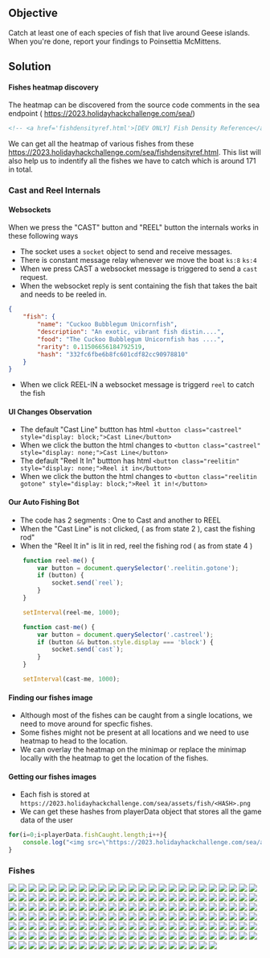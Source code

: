 ## Objective
Catch at least one of each species of fish that live around Geese islands. When you're done, report your findings to Poinsettia McMittens.

## Solution

#### Fishes heatmap discovery

The heatmap can be discovered from the source code comments in the sea endpoint ( https://2023.holidayhackchallenge.com/sea/)
```html
<!-- <a href='fishdensityref.html'>[DEV ONLY] Fish Density Reference</a> -->
```
We can get all the heatmap of various fishes from these https://2023.holidayhackchallenge.com/sea/fishdensityref.html.
This list will also help us to indentify all the fishes we have to catch which is around 171 in total.

### Cast and Reel Internals


#### Websockets
When we press the "CAST" button and "REEL" button the internals works in these following ways

- The socket uses a ```socket``` object to send and receive messages.
- There is constant message relay whenever we move the boat ```ks:8``` ```ks:4```
- When we press CAST a websocket message is triggered to send a ```cast``` request.
- When the websocket reply is sent containing the fish that takes the bait and needs to be reeled in.
  
```json
{
    "fish": {
        "name": "Cuckoo Bubblegum Unicornfish",
        "description": "An exotic, vibrant fish distin....",
        "food": "The Cuckoo Bubblegum Unicornfish has ....",
        "rarity": 0.11506656184792519,
        "hash": "332fc6fbe6b8fc601cdf82cc90978810"
    }
}
```

- When we click REEL-IN a websocket message is triggerd ```reel``` to catch the fish

#### UI Changes Observation
- The default "Cast Line" buttton has html ```<button class="castreel" style="display: block;">Cast Line</button>```
- When we click the button the html changes to ```<button class="castreel" style="display: none;">Cast Line</button>```
- The default "Reel It In" buttton has html ```<button class="reelitin" style="display: none;">Reel it in</button>```
- When we click the button the html changes to ```<button class="reelitin gotone" style="display: block;">Reel it in!</button>```


#### Our Auto Fishing Bot

- The code has 2 segments : One to Cast and another to REEL
- When the "Cast Line" is not clicked, ( as from state 2 ), cast the fishing rod"
- When the "Reel It in" is lit in red, reel the fishing rod ( as from state 4 )
  
```javascript
    function reel-me() {
        var button = document.querySelector('.reelitin.gotone');
        if (button) {
            socket.send(`reel`);
        }
    }

    setInterval(reel-me, 1000);


```
```javascript
    function cast-me() {
        var button = document.querySelector('.castreel');        
        if (button && button.style.display === 'block') {
            socket.send(`cast`);
        }
    }

    setInterval(cast-me, 1000);
```

#### Finding our fishes image
- Although most of the fishes can be caught from a single locations, we need to move around for specfic fishes.
- Some fishes might not be present at all locations and we need to use heatmap to head to the location.
- We can overlay the heatmap on the minimap or replace the minimap locally with the heatmap to get the location of the fishes.

#### Getting our fishes images
- Each fish is stored at ```https://2023.holidayhackchallenge.com/sea/assets/fish/<HASH>.png```
- We can get these hashes from playerData object that stores all the game data of the user
```javascript
for(i=0;i<playerData.fishCaught.length;i++){
    console.log("<img src=\"https://2023.holidayhackchallenge.com/sea/assets/fish/"+playerData.fishCaught[i].hash+".png\">")
}
```

### Fishes
<img src="https://2023.holidayhackchallenge.com/sea/assets/fish/53d5545920b15f6f9d26aea7b8b68070.png">
<img src="https://2023.holidayhackchallenge.com/sea/assets/fish/a7068c3f505f77adf1c48ed85a469062.png">
<img src="https://2023.holidayhackchallenge.com/sea/assets/fish/b451c5625b14847c4f063a4689f61c3a.png">
<img src="https://2023.holidayhackchallenge.com/sea/assets/fish/51895db935386760b205e1b24b7ff29a.png">
<img src="https://2023.holidayhackchallenge.com/sea/assets/fish/a4ac115509b07846bcd411d52fd55eb9.png">
<img src="https://2023.holidayhackchallenge.com/sea/assets/fish/8b62d8a41abd57333c646b2f1742b909.png">
<img src="https://2023.holidayhackchallenge.com/sea/assets/fish/7fdb57197885b5c0e912b7abbe498538.png">
<img src="https://2023.holidayhackchallenge.com/sea/assets/fish/72bb67601278c9ce60da7f602512dfd3.png">
<img src="https://2023.holidayhackchallenge.com/sea/assets/fish/b6d362180d0628e354893f33f1ca0450.png">
<img src="https://2023.holidayhackchallenge.com/sea/assets/fish/99d01619cd2ad2863f39eae567aa373f.png">
<img src="https://2023.holidayhackchallenge.com/sea/assets/fish/d16289d988dd46075c83fa53d9f8329f.png">
<img src="https://2023.holidayhackchallenge.com/sea/assets/fish/6c1851136b1d71561c13e28ecc17862a.png">
<img src="https://2023.holidayhackchallenge.com/sea/assets/fish/6926afccc8ce38c2db7613137837893e.png">
<img src="https://2023.holidayhackchallenge.com/sea/assets/fish/e7d0e3276c6273af488a8916aee8cacf.png">
<img src="https://2023.holidayhackchallenge.com/sea/assets/fish/4cf9e2ad9b4f3d3eb4f7dc887dcbc8ce.png">
<img src="https://2023.holidayhackchallenge.com/sea/assets/fish/3066ec38819415ba17fe0a0e8c390620.png">
<img src="https://2023.holidayhackchallenge.com/sea/assets/fish/b6fe2298025cd93b921abb47da5a63bb.png">
<img src="https://2023.holidayhackchallenge.com/sea/assets/fish/3068ac153c5dcf97453bbcea202d3da3.png">
<img src="https://2023.holidayhackchallenge.com/sea/assets/fish/560de36181ace0a02b75af9b7ca97630.png">
<img src="https://2023.holidayhackchallenge.com/sea/assets/fish/aeb3e08ad5877cdc44410da12779e913.png">
<img src="https://2023.holidayhackchallenge.com/sea/assets/fish/5f28e157a709063786128b5974f0a515.png">
<img src="https://2023.holidayhackchallenge.com/sea/assets/fish/b28c8abfea53b3a4255315a3ed284e89.png">
<img src="https://2023.holidayhackchallenge.com/sea/assets/fish/1052eecec2f21b5b38bc6bfbc73be481.png">
<img src="https://2023.holidayhackchallenge.com/sea/assets/fish/a99e65463fef583798e3cc945f65b1fc.png">
<img src="https://2023.holidayhackchallenge.com/sea/assets/fish/fc29aa8f64ea0e81c27d86905665a1cd.png">
<img src="https://2023.holidayhackchallenge.com/sea/assets/fish/847dd3f33500f1ae19fa7b2116efdb7b.png">
<img src="https://2023.holidayhackchallenge.com/sea/assets/fish/3eeaa4b9e803d827ed140709be9ab82b.png">
<img src="https://2023.holidayhackchallenge.com/sea/assets/fish/81a63b7afe0962480376444a5c42f744.png">
<img src="https://2023.holidayhackchallenge.com/sea/assets/fish/fa861a3409ae1d106679f43931f3f633.png">
<img src="https://2023.holidayhackchallenge.com/sea/assets/fish/ec1c31700e4c8ac9c1fa17c84e648733.png">
<img src="https://2023.holidayhackchallenge.com/sea/assets/fish/eac523d0c03dc33a6b924058d901666f.png">
<img src="https://2023.holidayhackchallenge.com/sea/assets/fish/23f42ab50ec424bb33b5b13d56f1d2d9.png">
<img src="https://2023.holidayhackchallenge.com/sea/assets/fish/7af5159b8824599a4917996515b37f82.png">
<img src="https://2023.holidayhackchallenge.com/sea/assets/fish/068f1ad164200d6ed15e72a66c6d8705.png">
<img src="https://2023.holidayhackchallenge.com/sea/assets/fish/245365b897e6ff179d8f8eb832c2d213.png">
<img src="https://2023.holidayhackchallenge.com/sea/assets/fish/f0f6e0c5038bfe04e906e3d6f58b4a0d.png">
<img src="https://2023.holidayhackchallenge.com/sea/assets/fish/9b6895e3b032f64636436d0335f4a25d.png">
<img src="https://2023.holidayhackchallenge.com/sea/assets/fish/ce7001b878ceb1f148057c7bf1271878.png">
<img src="https://2023.holidayhackchallenge.com/sea/assets/fish/5a7d82cea9c992601c30b29abf405c7f.png">
<img src="https://2023.holidayhackchallenge.com/sea/assets/fish/a6cd0ccd4e664572182cde0c904472cb.png">
<img src="https://2023.holidayhackchallenge.com/sea/assets/fish/9a6c82f538f40553a0b92c830dbefacb.png">
<img src="https://2023.holidayhackchallenge.com/sea/assets/fish/387d5a8e1ced00c08dfabf1ad272a91c.png">
<img src="https://2023.holidayhackchallenge.com/sea/assets/fish/b516a98ec291dfae58616b9651aabdbf.png">
<img src="https://2023.holidayhackchallenge.com/sea/assets/fish/cd8f3a56816d1f22b6786d6377cf11d4.png">
<img src="https://2023.holidayhackchallenge.com/sea/assets/fish/5afd6ddb4c2b40c915a11075ce7257a8.png">
<img src="https://2023.holidayhackchallenge.com/sea/assets/fish/80eadc375055644f07f55b1178223603.png">
<img src="https://2023.holidayhackchallenge.com/sea/assets/fish/f45b67fd696f333c6a43233ebda8debd.png">
<img src="https://2023.holidayhackchallenge.com/sea/assets/fish/24e7a7485338b7e5d1fa93871f7c91fe.png">
<img src="https://2023.holidayhackchallenge.com/sea/assets/fish/0bb3ae308159e86d5fd9624514886d9b.png">
<img src="https://2023.holidayhackchallenge.com/sea/assets/fish/dc31393b6364bf563f6a2b9285ed1f9c.png">
<img src="https://2023.holidayhackchallenge.com/sea/assets/fish/7166caae92c23fe6cf53a53ef660bb47.png">
<img src="https://2023.holidayhackchallenge.com/sea/assets/fish/63f1f93438866daca013fd4bbe378526.png">
<img src="https://2023.holidayhackchallenge.com/sea/assets/fish/80aae6fa768121b8ea09accc66637c98.png">
<img src="https://2023.holidayhackchallenge.com/sea/assets/fish/3e27f3cfca88b899e6bf3906ade3935c.png">
<img src="https://2023.holidayhackchallenge.com/sea/assets/fish/3bf31cc37c5276450dc1d96fb2344f42.png">
<img src="https://2023.holidayhackchallenge.com/sea/assets/fish/6d73cd139e17217e335514729f248633.png">
<img src="https://2023.holidayhackchallenge.com/sea/assets/fish/309967c5137af120508290685d903fb6.png">
<img src="https://2023.holidayhackchallenge.com/sea/assets/fish/affd0e3fb2b0126b7c1718bdb9e4855d.png">
<img src="https://2023.holidayhackchallenge.com/sea/assets/fish/c614775f20d04d4b7a6b1071a7895a8b.png">
<img src="https://2023.holidayhackchallenge.com/sea/assets/fish/0cfcbfe304418a16ab96231fbbcac0d0.png">
<img src="https://2023.holidayhackchallenge.com/sea/assets/fish/9fec63119a61622c8374ebf270fc4f97.png">
<img src="https://2023.holidayhackchallenge.com/sea/assets/fish/5f45ff15761251871d94a3fbdced99b0.png">
<img src="https://2023.holidayhackchallenge.com/sea/assets/fish/42f5f8efad16a2fbf1a0d838c289ff68.png">
<img src="https://2023.holidayhackchallenge.com/sea/assets/fish/2fe83338e8c239b7d48e43a39cfdcca3.png">
<img src="https://2023.holidayhackchallenge.com/sea/assets/fish/b6c3cfe078d854ae579b3c24039e9155.png">
<img src="https://2023.holidayhackchallenge.com/sea/assets/fish/984192a346685a812de3654bba3f6376.png">
<img src="https://2023.holidayhackchallenge.com/sea/assets/fish/bb29d20323c8a281079846bc0bbe7fc3.png">
<img src="https://2023.holidayhackchallenge.com/sea/assets/fish/7d19e1bb7434e0af2d5ef6c3a039f83a.png">
<img src="https://2023.holidayhackchallenge.com/sea/assets/fish/b68d0c39fb90ba29a29e17090014ec21.png">
<img src="https://2023.holidayhackchallenge.com/sea/assets/fish/99a863ac9236324b36ca8c353f460739.png">
<img src="https://2023.holidayhackchallenge.com/sea/assets/fish/32a10f230e6686b14beea1c80617706f.png">
<img src="https://2023.holidayhackchallenge.com/sea/assets/fish/2642c99e4ecc52e15afd54a61f7450e4.png">
<img src="https://2023.holidayhackchallenge.com/sea/assets/fish/92fd8e53dd59dbb5eb5a6199953bb617.png">
<img src="https://2023.holidayhackchallenge.com/sea/assets/fish/3c871ab26a3aa23020c4fc588fac4aba.png">
<img src="https://2023.holidayhackchallenge.com/sea/assets/fish/7149273621661d7208873dcc21a9d28d.png">
<img src="https://2023.holidayhackchallenge.com/sea/assets/fish/dd2cb7afbd0403904db446efb621705c.png">
<img src="https://2023.holidayhackchallenge.com/sea/assets/fish/bb69aef3f22c40283f0ec685ccdd27a1.png">
<img src="https://2023.holidayhackchallenge.com/sea/assets/fish/e86b5ef389003fe13e15621f181b0a2d.png">
<img src="https://2023.holidayhackchallenge.com/sea/assets/fish/dfa48f714d0c2f22a87592c11e492a61.png">
<img src="https://2023.holidayhackchallenge.com/sea/assets/fish/cf99a02d799fbbb4de7734ea25cffdaa.png">
<img src="https://2023.holidayhackchallenge.com/sea/assets/fish/3c6186ab937863c9c11a2eb59ffe8858.png">
<img src="https://2023.holidayhackchallenge.com/sea/assets/fish/2cf8b585996ae78b23cfa07b5f28e879.png">
<img src="https://2023.holidayhackchallenge.com/sea/assets/fish/ed90c06e2d1cbfb9bfd2d8b29290f234.png">
<img src="https://2023.holidayhackchallenge.com/sea/assets/fish/8ab4571160906741c9b6e174a5a13211.png">
<img src="https://2023.holidayhackchallenge.com/sea/assets/fish/fec0760431739fe6e82b31c0a88be913.png">
<img src="https://2023.holidayhackchallenge.com/sea/assets/fish/d1e2a7b54efd54f29c8fb08068d07661.png">
<img src="https://2023.holidayhackchallenge.com/sea/assets/fish/64ffa2c8b85ff8ebbc658259449a8e1f.png">
<img src="https://2023.holidayhackchallenge.com/sea/assets/fish/ab2ead39fbf60c4ae264ad5897565f3e.png">
<img src="https://2023.holidayhackchallenge.com/sea/assets/fish/72abdb37852178b300570fa8f2f68aae.png">
<img src="https://2023.holidayhackchallenge.com/sea/assets/fish/eae1c520e4991bc8e57a90f92416ad95.png">
<img src="https://2023.holidayhackchallenge.com/sea/assets/fish/014552a1208628bae37ccef5a81f3d8f.png">
<img src="https://2023.holidayhackchallenge.com/sea/assets/fish/bc62d34330c443e85b9171c16998dfc1.png">
<img src="https://2023.holidayhackchallenge.com/sea/assets/fish/76fd75a94c468bea8ae528603bbb73a1.png">
<img src="https://2023.holidayhackchallenge.com/sea/assets/fish/1cdc07e57c4f992ca67e383fdbc3f2b6.png">
<img src="https://2023.holidayhackchallenge.com/sea/assets/fish/2e56049d12420838c690a1fd5deda646.png">
<img src="https://2023.holidayhackchallenge.com/sea/assets/fish/332fc6fbe6b8fc601cdf82cc90978810.png">
<img src="https://2023.holidayhackchallenge.com/sea/assets/fish/12041d965211d36cac23d280318e627f.png">
<img src="https://2023.holidayhackchallenge.com/sea/assets/fish/17b988f101022a63a7969a1bd827ff3a.png">
<img src="https://2023.holidayhackchallenge.com/sea/assets/fish/a2c467f7ce5f1cd02746648dc907fae9.png">
<img src="https://2023.holidayhackchallenge.com/sea/assets/fish/588335706118b1a714c236573cb319f9.png">
<img src="https://2023.holidayhackchallenge.com/sea/assets/fish/f5c954a251acc59cf0dca43d13f4d148.png">
<img src="https://2023.holidayhackchallenge.com/sea/assets/fish/bda7bf1430b637b90a9abf5099635a4c.png">
<img src="https://2023.holidayhackchallenge.com/sea/assets/fish/334833f05a0528715871c949d4455ae2.png">
<img src="https://2023.holidayhackchallenge.com/sea/assets/fish/0e7b4cca7125cbfa76e3716a31c55b06.png">
<img src="https://2023.holidayhackchallenge.com/sea/assets/fish/73f6652a44c0403b34e0446a39cac263.png">
<img src="https://2023.holidayhackchallenge.com/sea/assets/fish/541e5f07cbb0955877813b295cac1ad7.png">
<img src="https://2023.holidayhackchallenge.com/sea/assets/fish/051ac97ebe232a08f0599ece67474e07.png">
<img src="https://2023.holidayhackchallenge.com/sea/assets/fish/281ae69b8307c9c736efb7fce1fab0e5.png">
<img src="https://2023.holidayhackchallenge.com/sea/assets/fish/527243cbf532900a9db5c6dda1853394.png">
<img src="https://2023.holidayhackchallenge.com/sea/assets/fish/b34c921e6375715ae3b631d15a97af7f.png">
<img src="https://2023.holidayhackchallenge.com/sea/assets/fish/18cd9cf11feac4fe8e6899a14b49cefc.png">
<img src="https://2023.holidayhackchallenge.com/sea/assets/fish/af08253fcc466d1c1c61c4aa28d3fa88.png">
<img src="https://2023.holidayhackchallenge.com/sea/assets/fish/a6197c202d7ddfa058d88ca17766cc29.png">
<img src="https://2023.holidayhackchallenge.com/sea/assets/fish/dad300376f8d63a513a5576e634a36dc.png">
<img src="https://2023.holidayhackchallenge.com/sea/assets/fish/a77260d1bb64b5d25be1f4c4df37a028.png">
<img src="https://2023.holidayhackchallenge.com/sea/assets/fish/a9f651e537a296f2a199f530cd553ec9.png">
<img src="https://2023.holidayhackchallenge.com/sea/assets/fish/cde91f580e77ccd0b817cbd3b961147b.png">
<img src="https://2023.holidayhackchallenge.com/sea/assets/fish/d208fc91c15a0a99d258feb4f2cc46ef.png">
<img src="https://2023.holidayhackchallenge.com/sea/assets/fish/8146dce146f5ff0cec3b7b45dadacf20.png">
<img src="https://2023.holidayhackchallenge.com/sea/assets/fish/eb40e88b4342c1ae04800b1eb72c4e8b.png">
<img src="https://2023.holidayhackchallenge.com/sea/assets/fish/c7c77f2ddc8e649a0ebbb3f7e3781c51.png">
<img src="https://2023.holidayhackchallenge.com/sea/assets/fish/af6b3a320c2707d31c7d2dbc20211995.png">
<img src="https://2023.holidayhackchallenge.com/sea/assets/fish/b6714c7a5990a28702a7b0f803165d6f.png">
<img src="https://2023.holidayhackchallenge.com/sea/assets/fish/caf57d66e6ef17949bbcbf6adceae82e.png">
<img src="https://2023.holidayhackchallenge.com/sea/assets/fish/3bc2339ee9ebd0dffa30113cdd888cd8.png">
<img src="https://2023.holidayhackchallenge.com/sea/assets/fish/ffddfa9514405e748a20991e03675e11.png">
<img src="https://2023.holidayhackchallenge.com/sea/assets/fish/fadd660d626e1bc63ea763de695f6f6a.png">
<img src="https://2023.holidayhackchallenge.com/sea/assets/fish/c39fa0c7019de8c0fc0c85b374301ea0.png">
<img src="https://2023.holidayhackchallenge.com/sea/assets/fish/d508ecea34137c95ca69e7c7855be439.png">
<img src="https://2023.holidayhackchallenge.com/sea/assets/fish/c827d2e8d0d622280e6749d1c724cee2.png">
<img src="https://2023.holidayhackchallenge.com/sea/assets/fish/dc3d4f821d77dfb6d8164f020a8c89f8.png">
<img src="https://2023.holidayhackchallenge.com/sea/assets/fish/e56ceae87cbcec5933d42c35e9dc861b.png">
<img src="https://2023.holidayhackchallenge.com/sea/assets/fish/96513f43167d315f0b0caa6391656833.png">
<img src="https://2023.holidayhackchallenge.com/sea/assets/fish/53b84172e7a43df667a609573a388c01.png">
<img src="https://2023.holidayhackchallenge.com/sea/assets/fish/edc65097074ca5c232bd656776ff687d.png">
<img src="https://2023.holidayhackchallenge.com/sea/assets/fish/2a616fea4d6cf6d3548671ee3d9cc223.png">
<img src="https://2023.holidayhackchallenge.com/sea/assets/fish/175b565202a3d5471560405175f89e04.png">
<img src="https://2023.holidayhackchallenge.com/sea/assets/fish/d8e50f64a0abdd4d029790018be12101.png">
<img src="https://2023.holidayhackchallenge.com/sea/assets/fish/bcca6833812f118bc3ddd52d53defede.png">
<img src="https://2023.holidayhackchallenge.com/sea/assets/fish/c193eaf24c49591209a2d6fbe1f631dd.png">
<img src="https://2023.holidayhackchallenge.com/sea/assets/fish/7be5cd5b9ac330e7814647800bc272ca.png">
<img src="https://2023.holidayhackchallenge.com/sea/assets/fish/023d9efabbba828ca10d280cb0f1d323.png">
<img src="https://2023.holidayhackchallenge.com/sea/assets/fish/0214359cb706795056b068fcdddd1224.png">
<img src="https://2023.holidayhackchallenge.com/sea/assets/fish/0ecf98c4757097f4f02a222e9501eaba.png">
<img src="https://2023.holidayhackchallenge.com/sea/assets/fish/363a51e15c2697ac761635ae8d0901cc.png">
<img src="https://2023.holidayhackchallenge.com/sea/assets/fish/6e54887f2f60f1b36d210b06210b0aae.png">
<img src="https://2023.holidayhackchallenge.com/sea/assets/fish/1fb98d53539e9f0522de0dff9c62a692.png">
<img src="https://2023.holidayhackchallenge.com/sea/assets/fish/2338f915f129f5e72fdd9e9d183b86b7.png">
<img src="https://2023.holidayhackchallenge.com/sea/assets/fish/04da98a516dfd92caa31c3f360e4149b.png">
<img src="https://2023.holidayhackchallenge.com/sea/assets/fish/a92ad2084f7371712998f503701669df.png">
<img src="https://2023.holidayhackchallenge.com/sea/assets/fish/4b12a1e023fd3bf611dcedf8165fa7d2.png">
<img src="https://2023.holidayhackchallenge.com/sea/assets/fish/ce8514daf6aa61074b1fbf633a0b5e07.png">
<img src="https://2023.holidayhackchallenge.com/sea/assets/fish/91cd4afbbe6c4d9350a2b3f94e58cc98.png">
<img src="https://2023.holidayhackchallenge.com/sea/assets/fish/29e06391b33bb5f51d00d0348bcffd79.png">
<img src="https://2023.holidayhackchallenge.com/sea/assets/fish/b5cab0051e7d8d70f80925325b6f649a.png">
<img src="https://2023.holidayhackchallenge.com/sea/assets/fish/249e838fc68856f87b736cb94af24599.png">
<img src="https://2023.holidayhackchallenge.com/sea/assets/fish/1e661def78bd97c3dd93dad4a702f9bd.png">
<img src="https://2023.holidayhackchallenge.com/sea/assets/fish/dc409eed3e161acb6b9f89ad27895f18.png">
<img src="https://2023.holidayhackchallenge.com/sea/assets/fish/9edc9f996f1c0aca14133687ab473d9f.png">
<img src="https://2023.holidayhackchallenge.com/sea/assets/fish/92068b82982aef175895d58f437ad4f4.png">
<img src="https://2023.holidayhackchallenge.com/sea/assets/fish/52a2b40fd4e4a7f9f39150325ac91856.png">
<img src="https://2023.holidayhackchallenge.com/sea/assets/fish/5aebf3af0c4f1e939e4b10407fc2c4bb.png">
<img src="https://2023.holidayhackchallenge.com/sea/assets/fish/0394c886a4e41c4f94aa4dacd6d0c3cf.png">
<img src="https://2023.holidayhackchallenge.com/sea/assets/fish/808826370d1a2b7ef1221f7447b48cc2.png">
<img src="https://2023.holidayhackchallenge.com/sea/assets/fish/d040cd5dd0fe75d8fbaa73561181b859.png">
<img src="https://2023.holidayhackchallenge.com/sea/assets/fish/a14b934e0d7b24b8e51e941a89cbda3d.png">
<img src="https://2023.holidayhackchallenge.com/sea/assets/fish/0af2d77fe9b9adbfaa2f14860dc6a2a6.png">
<img src="https://2023.holidayhackchallenge.com/sea/assets/fish/d020812fcb47cfcab652ccd6a2749cf4.png">
<img src="https://2023.holidayhackchallenge.com/sea/assets/fish/22d41edd38f7369e9e646a646945427a.png">
<img src="https://2023.holidayhackchallenge.com/sea/assets/fish/ff4996ed41b8896b7cf7f97d73c24b29.png">
<img src="https://2023.holidayhackchallenge.com/sea/assets/fish/f71ba29843c1d46325da6e8ec821896b.png">
